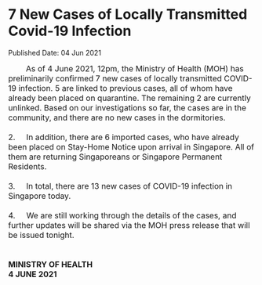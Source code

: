<html>
    <meta http-equiv="Content-Type" content="text/html; charset=utf-8"/>
    <meta charset="utf-8"/>
    <title>7 New Cases of Locally Transmitted Covid-19 Infection</title>
    <body><h1>7 New Cases of Locally Transmitted Covid-19 Infection</h1>
    <p>Published Date: 04 Jun 2021</p> <span style="font-size: 16px;">&nbsp; &nbsp; &nbsp; &nbsp; As of 4 June 2021, 12pm, the Ministry of Health (MOH) has preliminarily confirmed 7 new cases of locally transmitted COVID-19 infection.&nbsp;5&nbsp;are linked to previous cases, all of whom have already been placed on quarantine. The remaining 2 are currently unlinked.&nbsp;Based on our investigations so far, the cases are in the community, and there are no new cases in the dormitories.<br><br>2.&nbsp; &nbsp; &nbsp;In addition, there are 6 imported cases, who have already been placed on Stay-Home Notice upon arrival in Singapore. All of them are returning Singaporeans or Singapore Permanent Residents.<br><br>3.&nbsp; &nbsp; &nbsp;In total, there are 13 new cases of COVID-19 infection in Singapore today.<br><br>4.&nbsp; &nbsp; &nbsp;We are still working through the details of the cases, and further updates will be shared via the MOH press release that will be issued tonight.<br><br><strong><br>MINISTRY OF HEALTH<br>4 JUNE 2021</strong></span></body>
</html>